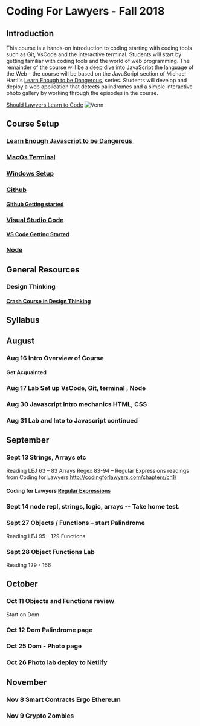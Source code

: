 

# Coding For Lawyers  - Fall 2018

## Introduction
This course is a hands-on introduction to coding starting with coding tools such as Git, VsCode and the interactive terminal. Students will start by getting familiar with coding tools and the world of web programming. The remainder of the course will be a deep dive into JavaScript the language of the Web - the course will be based on the JavaScript section of Michael Hartl's [Learn Enough to be Dangerous ][1]  series. Students will develop and deploy a web application that detects palindromes and a simple interactive photo gallery by working through the episodes in the course. 

[Should Lawyers Learn to Code][2]
![Venn](https://github.com/tbrookelaw/CFL-Resources/blob/master/venn1.png)



## Course Setup

### [Learn Enough Javascript to be Dangerous ][3]
### [MacOs Terminal][4]
### [Windows Setup][5]
### [Github][6]
#### [Github Getting started][7]
### [Visual Studio Code][8]
#### [VS Code Getting Started][9]
### [Node][10]

## General Resources
### Design Thinking
#### [Crash Course in Design Thinking][11]

## Syllabus
## August
### Aug 16 Intro Overview of Course
#### Get Acquainted
### Aug 17 Lab Set up VsCode, Git, terminal , Node
### Aug 30 Javascript Intro mechanics HTML, CSS
### Aug 31 Lab and Into to Javascript continued
## September
### Sept 13  Strings, Arrays etc
Reading  LEJ 63 – 83 Arrays
 Regex 83-94  –    Regular Expressions readings from        Coding for Lawyers   http://codingforlawyers.com/chapters/ch1/
#### Coding for Lawyers [Regular Expressions][12]
### Sept 14  node repl, strings, logic, arrays  -- Take home test.
### Sept 27  Objects / Functions – start Palindrome
Reading LEJ 95 – 129 Functions 
### Sept 28  Object Functions Lab
Reading 129 - 166
## October
### Oct 11  Objects and Functions  review
   Start on Dom

### Oct 12  Dom Palindrome page
### Oct 25  Dom - Photo page
### Oct 26 Photo lab deploy to Netlify
## November
### Nov 8  Smart Contracts Ergo Ethereum
### Nov 9  Crypto Zombies



[1]:	https://www.learnenough.com/courses
[2]:	https://lawyerist.com/hello-world-attorneys-learn-code/#rf2-124089
[3]:	https://www.learnenough.com/course/learn_enough_javascript/javascript
[4]:	https://www.learnenough.com/course/learn_enough_command_line/command_line/basics/running_a_terminal
[5]:	https://char.gd/blog/2017/how-to-set-up-the-perfect-modern-dev-environment-on-windows
[6]:	https://github.com/
[7]:	https://guides.github.com/activities/hello-world/#what
[8]:	https://code.visualstudio.com/
[9]:	https://code.visualstudio.com/docs/introvideos/basics
[10]:	https://nodejs.org/en/download/
[11]:	https://dschool.stanford.edu/resources-collections/a-virtual-crash-course-in-design-thinking
[12]:	http://codingforlawyers.com/chapters/ch1/%0D%0A

[image-1]:	https://github.com/tbrookelaw/CFL-Resources/blob/master/venn1.png